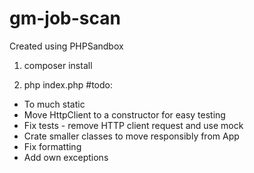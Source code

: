 # gm-job-scan
Created using PHPSandbox 

1) composer install

2) php index.php
#todo:
- To much static
- Move HttpClient to a constructor for easy testing
- Fix tests - remove HTTP client request and use mock
- Crate smaller classes to move responsibly from App
- Fix formatting
- Add own exceptions



